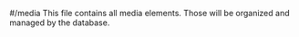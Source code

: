#/media
This file contains all media elements. Those will be organized and managed by the database.
